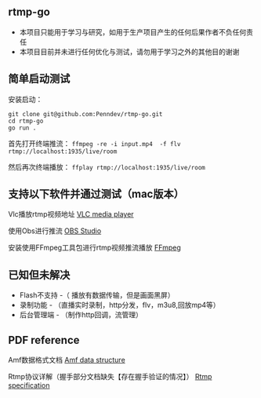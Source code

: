 ## rtmp-go
* 本项目只能用于学习与研究，如用于生产项目产生的任何后果作者不负任何责任
* 本项目目前并未进行任何优化与测试，请勿用于学习之外的其他目的谢谢
## 简单启动测试

安装启动：
    
    git clone git@github.com:Penndev/rtmp-go.git
    cd rtmp-go
    go run .

首先打开终端推流： `ffmpeg -re -i input.mp4  -f flv rtmp://localhost:1935/live/room`

然后再次终端播放： `ffplay rtmp://localhost:1935/live/room`

## 支持以下软件并通过测试（mac版本）

Vlc播放rtmp视频地址 [VLC media player](https://www.videolan.org/) 

使用Obs进行推流     [ OBS Studio ](https://obsproject.com/)

安装使用FFmpeg工具包进行rtmp视频推流播放 [ FFmpeg  ](https://ffmpeg.org/)

## 已知但未解决

* Flash不支持 -（ 播放有数据传输，但是画面黑屏）
* 录制功能 - （直播实时录制，http分发，flv，m3u8,回放mp4等）
* 后台管理端 - （制作http回调，流管理）

## PDF reference

Amf数据格式文档 [Amf data structure](https://www.adobe.com/content/dam/acom/en/devnet/pdf/amf0-file-format-specification.pdf)

Rtmp协议详解（握手部分文档缺失【存在握手验证的情况】） [Rtmp specification](https://www.adobe.com/content/dam/acom/en/devnet/rtmp/pdf/rtmp_specification_1.0.pdf)
